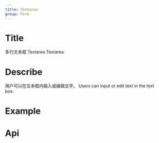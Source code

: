 ```yaml
---
title: Textarea
group: Form
---
```


# Title

多行文本框 Textarea
Textarea

# Describe

用户可以在文本框内输入或编辑文字。
Users can input or edit text in the text box.

# Example

<code src="./__example__/001-base.tsx"></code>
<code src="./__example__/002-disabled.tsx"></code>

# Api

